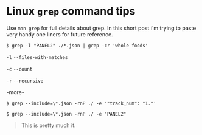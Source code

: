 # Linux `grep` command tips

Use `man grep` for full details about grep. In this short post i'm trying to
paste very handy one liners for future reference.

```
$ grep -l "PANEL2" ./*.json | grep -cr 'whole foods'
```
`-l` `--files-with-matches`

`-c` `--count`

`-r` `--recursive`

-more-

```
$ grep --include=\*.json -rnP ./ -e '"track_num": "1."'
```

```
$ grep --include=\*.json -rnP ./ -e "PANEL2"
```




> This is pretty much it.


